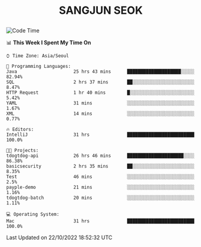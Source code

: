 <h1>
 <p align="center">
   SANGJUN SEOK
 </p>
</h1>

<!--START_SECTION:waka-->
![Code Time](http://img.shields.io/badge/Code%20Time-1%2C915%20hrs%2013%20mins-blue)

📊 **This Week I Spent My Time On** 

```text
⌚︎ Time Zone: Asia/Seoul

💬 Programming Languages: 
Java                     25 hrs 43 mins      ████████████████████░░░░░   82.94% 
SQL                      2 hrs 37 mins       ██░░░░░░░░░░░░░░░░░░░░░░░   8.47% 
HTTP Request             1 hr 40 mins        █░░░░░░░░░░░░░░░░░░░░░░░░   5.42% 
YAML                     31 mins             ░░░░░░░░░░░░░░░░░░░░░░░░░   1.67% 
XML                      14 mins             ░░░░░░░░░░░░░░░░░░░░░░░░░   0.77%

🔥 Editors: 
IntelliJ                 31 hrs              █████████████████████████   100.0%

🐱‍💻 Projects: 
tdogtdog-api             26 hrs 46 mins      █████████████████████░░░░   86.38% 
basicsecurity            2 hrs 35 mins       ██░░░░░░░░░░░░░░░░░░░░░░░   8.35% 
Test                     46 mins             ░░░░░░░░░░░░░░░░░░░░░░░░░   2.5% 
payple-demo              21 mins             ░░░░░░░░░░░░░░░░░░░░░░░░░   1.16% 
tdogtdog-batch           20 mins             ░░░░░░░░░░░░░░░░░░░░░░░░░   1.11%

💻 Operating System: 
Mac                      31 hrs              █████████████████████████   100.0%

```


 Last Updated on 22/10/2022 18:52:32 UTC
<!--END_SECTION:waka-->
